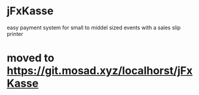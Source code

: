 # jFxKasse
easy payment system for small to middel sized events with a sales slip printer

# moved to https://git.mosad.xyz/localhorst/jFxKasse
